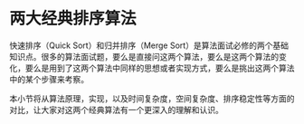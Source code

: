 # 两大经典排序算法

快速排序（Quick Sort）和归并排序（Merge Sort）是算法面试必修的两个基础知识点。很多的算法面试题，要么是直接问这两个算法，要么是这两个算法的变化，要么是用到了这两个算法中同样的思想或者实现方式，要么是挑出这两个算法中的某个步骤来考察。

本小节将从算法原理，实现，以及时间复杂度，空间复杂度、排序稳定性等方面的对比，让大家对这两个经典算法有一个更深入的理解和认识。
